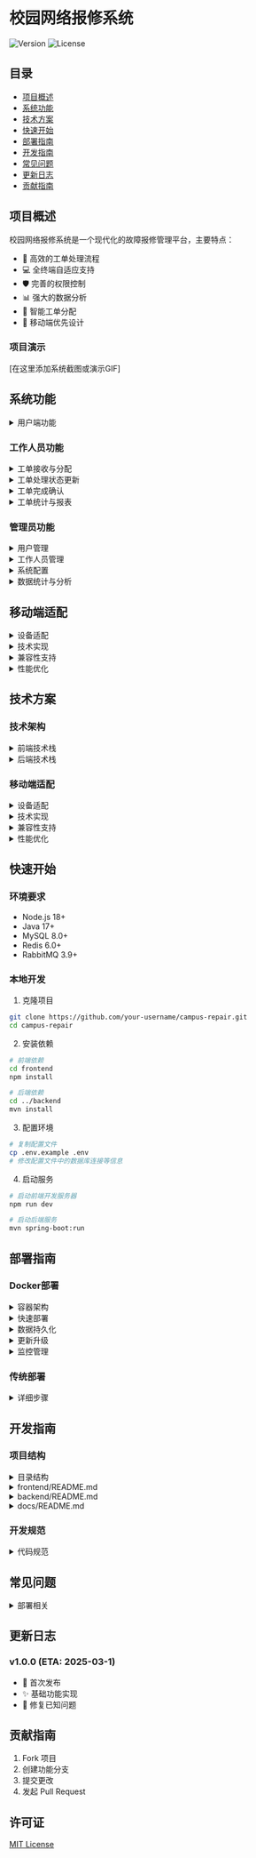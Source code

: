 # 校园网络报修系统

![Version](https://img.shields.io/badge/version-1.0.0-blue.svg)
![License](https://img.shields.io/badge/license-MIT-green.svg)

## 目录

- [项目概述](#项目概述)
- [系统功能](#系统功能)
- [技术方案](#技术方案)
- [快速开始](#快速开始)
- [部署指南](#部署指南)
- [开发指南](#开发指南)
- [常见问题](#常见问题)
- [更新日志](#更新日志)
- [贡献指南](#贡献指南)

## 项目概述

校园网络报修系统是一个现代化的故障报修管理平台，主要特点：

- 🚀 高效的工单处理流程
- 💻 全终端自适应支持
- 🛡️ 完善的权限控制
- 📊 强大的数据分析
- 🔄 智能工单分配
- 📱 移动端优先设计

### 项目演示

[在这里添加系统截图或演示GIF]

## 系统功能

<details>
<summary>用户端功能</summary>

- 用户注册与登录
  - 手机号/学号注册
  - 密码登录与找回
  - JWT身份认证
- 故障报修
  - 故障类型选择
  - 图片上传
  - 预约维修
- 故障知识库
  - 常见问题解决方案
  - 自助故障排查指南
  - 知识库内容更新
- 智能推荐
  - 基于历史报修记录
  - 个性化解决方案推荐
  - 相关服务建议
- 进度查询
  - 实时状态跟踪
  - 处理过程时间线
- 历史记录
  - 记录查询
  - 评价反馈
  - 用户反馈收集与分析
  - 满意度评分系统
  - 改进建议提交
</details>

### 工作人员功能
<details>
<summary>工单接收与分配</summary>

- 新工单实时提醒
- 智能排班算法
  - 基于技能匹配
  - 考虑工作负载均衡
  - 支持组队修理
  - 动态调整优先级
- 手动调整分配
</details>

<details>
<summary>工单处理状态更新</summary>

- 状态流转（待处理、处理中、已上报、已完成）
- 添加上报说明（无法处理原因）
- 添加处理备注
- 上传维修证明
</details>

<details>
<summary>工单完成确认</summary>

- 用户确认完成
- 系统自动确认超时
- 生成维修报告
</details>

<details>
<summary>工单统计与报表</summary>

- 个人工作量统计
- 工单完成率分析
- 常见问题统计
</details>

### 管理员功能
<details>
<summary>用户管理</summary>

- 用户信息维护
  - 工号管理
    - 自动生成唯一工号
    - 工号权限管理
- 权限管理
- 安全审计
  - 操作日志审计
    - 完整操作记录
    - 敏感操作标记
    - 日志分析报告
  - 数据加密
    - 敏感数据加密存储
    - 传输加密（TLS）
    - 密钥轮换机制
- 招新管理
  - 招新申请提交
  - 多轮面试安排
    - 初试
    - 复试
    - 终面
  - 面试结果评估
  - 录用审批
  - 新成员培训
  - 工号分配
</details>

<details>
<summary>工作人员管理</summary>

- 排班规则：
  - 按区域进行排班
  - 每个区域设一名组长
  - 组长负责区域内的工单分配与协调
  - 所有组长与API职位对接
- 技能标签管理
- 绩效评估
</details>

<details>
<summary>系统配置</summary>

- 故障类型管理
- 通知管理
  - 邮件通知配置
    - SMTP服务器设置
    - 发件人信息配置
    - 邮件发送频率控制
  - 通知模板编辑
    - 支持HTML格式模板
    - 变量替换功能
    - 模板版本管理
- 系统参数设置
</details>

<details>
<summary>数据统计与分析</summary>

- 数据分析平台
  - 实时数据监控
    - 系统运行状态
    - 工单处理进度
    - 资源使用情况
  - 可视化报表
    - 多维度数据分析
    - 自定义报表生成
    - 数据趋势预测
    - 交互式图表展示
    - 数据导出功能
  - 统计分析
    - 工单处理效率分析
    - 用户满意度统计
    - 系统使用情况报表
  - 预测分析
    - 故障趋势预测
    - 资源需求预测
    - 人员调度优化
  - 可视化报表
    - 自定义报表生成
    - 数据导出功能
    - 多维度分析
</details>

## 移动端适配

<details>
<summary>设备适配</summary>

- 响应式布局,自动适应不同屏幕尺寸
- 触摸区域优化,提升操作体验
- 字体与图片自适应调整
- 表格横向滚动支持
- 代码块优化显示
- 双栏布局(平板端)
- 支持触摸和键盘操作
</details>

<details>
<summary>技术实现</summary>

- 媒体查询(@media)断点适配
- viewport配置与缩放控制
- rem/em相对单位
- 触摸事件优化
- 图片自适应(max-width:100%)
</details>

<details>
<summary>兼容性支持</summary>

- iOS 9.0+
- Android 5.0+
- 主流平板设备(iPad/Surface等)
</details>

<details>
<summary>性能优化</summary>

- 资源优化
  - 图片懒加载与预加载
  - 自适应图片加载
  - 静态资源CDN加速
- 渲染优化
  - 虚拟列表
  - 骨架屏加载
  - 减少重绘重排
- 网络优化
  - Service Worker缓存
  - 请求合并与压缩
  - 离线功能支持
- 运行时优化
  - 代码分割(Code Splitting)
  - 组件懒加载
  - 内存使用优化
</details>

## 技术方案

### 技术架构

<details>
<summary>前端技术栈</summary>

- Next.js 13+
- React 18+
- Material-UI (MUI)
- TypeScript
- PWA支持
</details>

<details>
<summary>后端技术栈</summary>

- Spring Boot 3.0+
- Spring Security
- MyBatis Plus
- MySQL 8.0+
- Redis
- RabbitMQ
</details>

### 移动端适配

<details>
<summary>设备适配</summary>

- 响应式布局,自动适应不同屏幕尺寸
- 触摸区域优化,提升操作体验
- 字体与图片自适应调整
- 表格横向滚动支持
- 代码块优化显示
- 双栏布局(平板端)
- 支持触摸和键盘操作
</details>

<details>
<summary>技术实现</summary>

- 媒体查询(@media)断点适配
- viewport配置与缩放控制
- rem/em相对单位
- 触摸事件优化
- 图片自适应(max-width:100%)
</details>

<details>
<summary>兼容性支持</summary>

- iOS 9.0+
- Android 5.0+
- 主流平板设备(iPad/Surface等)
</details>

<details>
<summary>性能优化</summary>

- 资源优化
  - 图片懒加载与预加载
  - 自适应图片加载
  - 静态资源CDN加速
- 渲染优化
  - 虚拟列表
  - 骨架屏加载
  - 减少重绘重排
- 网络优化
  - Service Worker缓存
  - 请求合并与压缩
  - 离线功能支持
- 运行时优化
  - 代码分割(Code Splitting)
  - 组件懒加载
  - 内存使用优化
</details>

## 快速开始

### 环境要求

- Node.js 18+
- Java 17+
- MySQL 8.0+
- Redis 6.0+
- RabbitMQ 3.9+

### 本地开发

1. 克隆项目
```bash
git clone https://github.com/your-username/campus-repair.git
cd campus-repair
```

2. 安装依赖
```bash
# 前端依赖
cd frontend
npm install

# 后端依赖
cd ../backend
mvn install
```

3. 配置环境
```bash
# 复制配置文件
cp .env.example .env
# 修改配置文件中的数据库连接等信息
```

4. 启动服务
```bash
# 启动前端开发服务器
npm run dev

# 启动后端服务
mvn spring-boot:run
```

## 部署指南

### Docker部署

<details>
<summary>容器架构</summary>

- 应用容器
  - frontend: Next.js应用
  - backend: Spring Boot应用
- 数据容器
  - mysql: MySQL数据库
  - redis: Redis缓存
  - rabbitmq: 消息队列
- 反向代理
  - nginx: 请求转发与负载均衡
</details>

<details>
<summary>快速部署</summary>

1. 准备配置文件
```bash
cp docker-compose.yml.example docker-compose.yml
cp .env.example .env
```

2. 修改环境变量
```bash
vim .env
# 配置数据库连接等信息
```

3. 启动服务
```bash
docker-compose up -d
```

4. 查看服务状态
```bash
docker-compose ps
```
</details>

<details>
<summary>数据持久化</summary>

- Docker volumes配置
  ```yaml
  volumes:
    mysql_data:
    redis_data:
    rabbitmq_data:
  ```
- 持久化内容
  - 数据库数据
  - 日志文件
  - 配置文件
  - 上传文件
</details>

<details>
<summary>更新升级</summary>

- 滚动更新策略
  ```bash
  docker-compose up -d --no-deps --build <service_name>
  ```
- 数据库迁移
  - 使用Flyway管理版本
  - 自动执行迁移脚本
- 配置更新
  - 环境变量注入
  - 配置文件挂载
</details>

<details>
<summary>监控管理</summary>

- 容器监控
  - CPU/内存使用
  - 容器状态
  - 日志查看
- 应用监控
  - 健康检查
  - 性能指标
  - 告警配置
</details>

### 传统部署

<details>
<summary>详细步骤</summary>

1. 准备环境
2. 构建项目
3. 配置服务器
4. 部署应用
5. 配置反向代理
</details>

## 开发指南

### 项目结构

<details>
<summary>目录结构</summary>

```
.
├── frontend/                        # Next.js前端项目
│   ├── src/                        # 源代码目录
│   │   ├── app/                    # Next.js 13+ App目录
│   │   │   ├── globals.css        # 全局样式
│   │   │   ├── layout.tsx        # 根布局组件
│   │   │   └── page.tsx          # 首页组件
│   │   └── theme.ts              # 主题配置
│   ├── public/                    # 静态资源
│   ├── next.config.ts            # Next.js配置
│   ├── package.json              # 依赖配置
│   └── tsconfig.json             # TypeScript配置
├── backend/                       # Spring Boot后端项目
│   ├── src/
│   │   ├── main/
│   │   │   ├── java/com/zsxyww/backend/
│   │   │   │   ├── config/      # 配置类
│   │   │   │   └── BackendApplication.java
│   │   │   └── resources/
│   │   │       ├── application.yml      # 主配置文件
│   │   │       ├── application-dev.yml  # 开发环境配置
│   │   │       └── application-prod.yml # 生产环境配置
│   │   └── test/                 # 测试目录
│   ├── pom.xml                   # Maven配置
│   └── Dockerfile               # 后端Docker构建文件
├── nginx/                        # Nginx配置
│   └── nginx.conf               # Nginx主配置文件
├── docs/                        # 项目文档
├── docker-compose.yml           # Docker编排配置
├── docker-compose.override.yml  # Docker本地开发配置
├── .env.example                # 环境变量示例
└── README.md                   # 项目说明文档
```

</details>

<details>
<summary>frontend/README.md</summary>

```markdown
# 前端开发文档

## 目录结构
- components/: 可复用组件
- pages/: 页面文件
- styles/: 样式文件

## 开发指南
1. 组件开发规范
2. 状态管理方案
3. 样式管理方案
4. 测试规范

## 构建部署
1. 开发环境配置
2. 构建命令说明
3. 部署流程
```
</details>

<details>
<summary>backend/README.md</summary>

```markdown
# 后端开发文档

## 目录结构
- api/: 接口定义
- service/: 业务逻辑
- model/: 数据模型

## 开发指南
1. API设计规范
2. 数据库设计
3. 服务层规范
4. 测试规范

## 部署运维
1. 环境配置
2. 数据库迁移
3. 监控告警
```
</details>

<details>
<summary>docs/README.md</summary>

```markdown
# 项目文档索引

## API文档
- RESTful API说明
- WebSocket接口说明

## 设计文档
- 系统架构设计
- 数据库设计
- 业务流程设计

## 部署文档
- 环境配置说明
- Docker部署指南
- 传统部署指南
```
</details>

### 开发规范

<details>
<summary>代码规范</summary>

- 代码风格
- 命名规范
- 注释规范
- 提交规范
</details>

## 常见问题

<details>
<summary>部署相关</summary>

- Q: Docker容器无法启动?
- A: 检查端口占用和配置文件

[更多常见问题...]
</details>

## 更新日志

### v1.0.0 (ETA: 2025-03-1)
- 🎉 首次发布
- ✨ 基础功能实现
- 🐛 修复已知问题

## 贡献指南

1. Fork 项目
2. 创建功能分支
3. 提交更改
4. 发起 Pull Request

## 许可证

[MIT License](LICENSE)